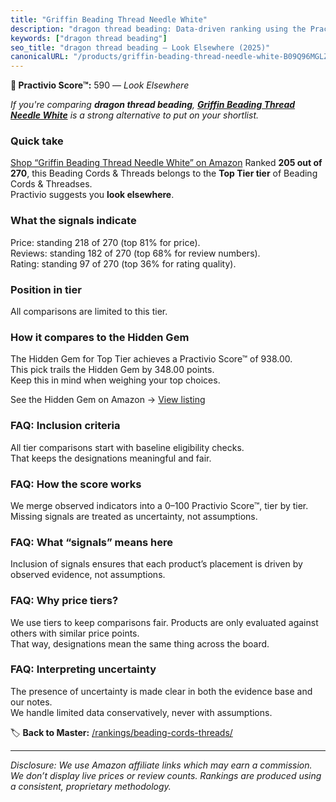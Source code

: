 ```yaml
---
title: "Griffin Beading Thread Needle White"
description: "dragon thread beading: Data-driven ranking using the Practivio Score™. Positioned by quality, value, demand, findability, momentum."
keywords: ["dragon thread beading"]
seo_title: "dragon thread beading — Look Elsewhere (2025)"
canonicalURL: "/products/griffin-beading-thread-needle-white-B09Q96MGLZ/"
---
```


**🚫 Practivio Score™:** 590 — _Look Elsewhere_


*If you're comparing **dragon thread beading**, **[Griffin Beading Thread Needle White](https://www.amazon.com/dp/B09Q96MGLZ?tag=practivio-20)** is a strong alternative to put on your shortlist.*
### Quick take
[Shop “Griffin Beading Thread Needle White” on Amazon](https://www.amazon.com/dp/B09Q96MGLZ?tag=practivio-20)
Ranked **205 out of 270**, this Beading Cords & Threads belongs to the **Top Tier tier** of Beading Cords & Threadses.  
Practivio suggests you **look elsewhere**.

### What the signals indicate
Price: standing 218 of 270 (top 81% for price).  
Reviews: standing 182 of 270 (top 68% for review numbers).  
Rating: standing 97 of 270 (top 36% for rating quality).  

### Position in tier
All comparisons are limited to this tier.

### How it compares to the Hidden Gem
The Hidden Gem for Top Tier achieves a Practivio Score™ of 938.00.  
This pick trails the Hidden Gem by 348.00 points.  
Keep this in mind when weighing your top choices.  

See the Hidden Gem on Amazon → [View listing](https://www.amazon.com/dp/B078WP879G?tag=practivio-20)

### FAQ: Inclusion criteria
All tier comparisons start with baseline eligibility checks.  
That keeps the designations meaningful and fair.

### FAQ: How the score works
We merge observed indicators into a 0–100 Practivio Score™, tier by tier.  
Missing signals are treated as uncertainty, not assumptions.

### FAQ: What “signals” means here
Inclusion of signals ensures that each product’s placement is driven by observed evidence, not assumptions.

### FAQ: Why price tiers?
We use tiers to keep comparisons fair. Products are only evaluated against others with similar price points.  
That way, designations mean the same thing across the board.

### FAQ: Interpreting uncertainty
The presence of uncertainty is made clear in both the evidence base and our notes.  
We handle limited data conservatively, never with assumptions.


🏷️ **Back to Master:** [/rankings/beading-cords-threads/](/rankings/beading-cords-threads/)

---
_Disclosure: We use Amazon affiliate links which may earn a commission. We don’t display live prices or review counts. Rankings are produced using a consistent, proprietary methodology._
